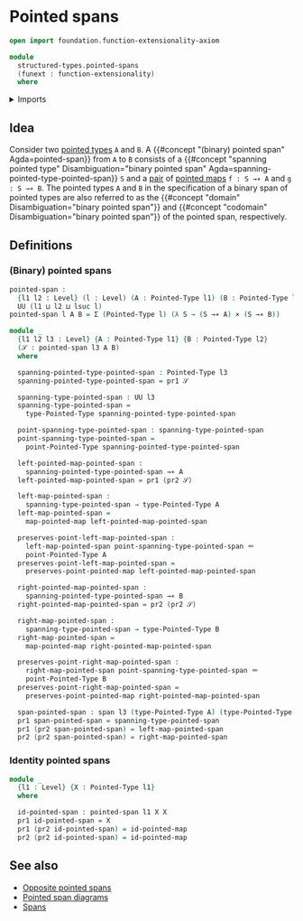 # Pointed spans

```agda
open import foundation.function-extensionality-axiom

module
  structured-types.pointed-spans
  (funext : function-extensionality)
  where
```

<details><summary>Imports</summary>

```agda
open import foundation.cartesian-product-types funext
open import foundation.dependent-pair-types
open import foundation.identity-types funext
open import foundation.spans
open import foundation.universe-levels

open import structured-types.pointed-maps funext
open import structured-types.pointed-types
```

</details>

## Idea

Consider two [pointed types](structured-types.pointed-types.md) `A` and `B`. A
{{#concept "(binary) pointed span" Agda=pointed-span}} from `A` to `B` consists
of a
{{#concept "spanning pointed type" Disambiguation="binary pointed span" Agda=spanning-pointed-type-pointed-span}}
`S` and a [pair](foundation.dependent-pair-types.md) of
[pointed maps](structured-types.pointed-maps.md) `f : S →∗ A` and `g : S →∗ B`.
The pointed types `A` and `B` in the specification of a binary span of pointed
types are also referred to as the
{{#concept "domain" Disambiguation="binary pointed span"}} and
{{#concept "codomain" Disambiguation="binary pointed span"}} of the pointed
span, respectively.

## Definitions

### (Binary) pointed spans

```agda
pointed-span :
  {l1 l2 : Level} (l : Level) (A : Pointed-Type l1) (B : Pointed-Type l2) →
  UU (l1 ⊔ l2 ⊔ lsuc l)
pointed-span l A B = Σ (Pointed-Type l) (λ S → (S →∗ A) × (S →∗ B))

module _
  {l1 l2 l3 : Level} {A : Pointed-Type l1} {B : Pointed-Type l2}
  (𝒮 : pointed-span l3 A B)
  where

  spanning-pointed-type-pointed-span : Pointed-Type l3
  spanning-pointed-type-pointed-span = pr1 𝒮

  spanning-type-pointed-span : UU l3
  spanning-type-pointed-span =
    type-Pointed-Type spanning-pointed-type-pointed-span

  point-spanning-type-pointed-span : spanning-type-pointed-span
  point-spanning-type-pointed-span =
    point-Pointed-Type spanning-pointed-type-pointed-span

  left-pointed-map-pointed-span :
    spanning-pointed-type-pointed-span →∗ A
  left-pointed-map-pointed-span = pr1 (pr2 𝒮)

  left-map-pointed-span :
    spanning-type-pointed-span → type-Pointed-Type A
  left-map-pointed-span =
    map-pointed-map left-pointed-map-pointed-span

  preserves-point-left-map-pointed-span :
    left-map-pointed-span point-spanning-type-pointed-span ＝
    point-Pointed-Type A
  preserves-point-left-map-pointed-span =
    preserves-point-pointed-map left-pointed-map-pointed-span

  right-pointed-map-pointed-span :
    spanning-pointed-type-pointed-span →∗ B
  right-pointed-map-pointed-span = pr2 (pr2 𝒮)

  right-map-pointed-span :
    spanning-type-pointed-span → type-Pointed-Type B
  right-map-pointed-span =
    map-pointed-map right-pointed-map-pointed-span

  preserves-point-right-map-pointed-span :
    right-map-pointed-span point-spanning-type-pointed-span ＝
    point-Pointed-Type B
  preserves-point-right-map-pointed-span =
    preserves-point-pointed-map right-pointed-map-pointed-span

  span-pointed-span : span l3 (type-Pointed-Type A) (type-Pointed-Type B)
  pr1 span-pointed-span = spanning-type-pointed-span
  pr1 (pr2 span-pointed-span) = left-map-pointed-span
  pr2 (pr2 span-pointed-span) = right-map-pointed-span
```

### Identity pointed spans

```agda
module _
  {l1 : Level} {X : Pointed-Type l1}
  where

  id-pointed-span : pointed-span l1 X X
  pr1 id-pointed-span = X
  pr1 (pr2 id-pointed-span) = id-pointed-map
  pr2 (pr2 id-pointed-span) = id-pointed-map
```

## See also

- [Opposite pointed spans](structured-types.opposite-pointed-spans.md)
- [Pointed span diagrams](structured-types.pointed-span-diagrams.md)
- [Spans](foundation.spans.md)
